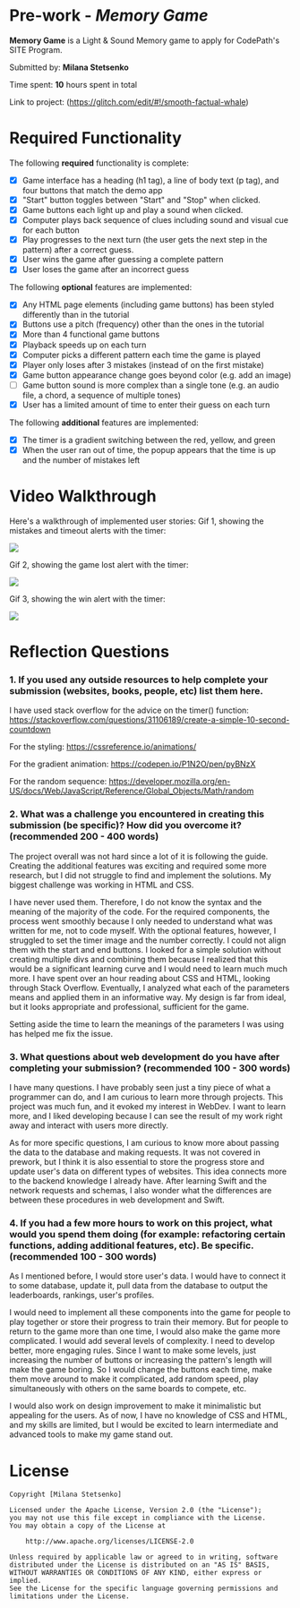 # Pre-work - *Memory Game*

**Memory Game** is a Light & Sound Memory game to apply for CodePath's SITE Program. 

Submitted by: **Milana Stetsenko**

Time spent: **10** hours spent in total

Link to project: (https://glitch.com/edit/#!/smooth-factual-whale)


# Required Functionality

The following **required** functionality is complete:

* [x] Game interface has a heading (h1 tag), a line of body text (p tag), and four buttons that match the demo app
* [x] "Start" button toggles between "Start" and "Stop" when clicked. 
* [x] Game buttons each light up and play a sound when clicked. 
* [x] Computer plays back sequence of clues including sound and visual cue for each button
* [x] Play progresses to the next turn (the user gets the next step in the pattern) after a correct guess. 
* [x] User wins the game after guessing a complete pattern
* [x] User loses the game after an incorrect guess

The following **optional** features are implemented:

* [x] Any HTML page elements (including game buttons) has been styled differently than in the tutorial
* [x] Buttons use a pitch (frequency) other than the ones in the tutorial
* [x] More than 4 functional game buttons
* [x] Playback speeds up on each turn
* [x] Computer picks a different pattern each time the game is played
* [x] Player only loses after 3 mistakes (instead of on the first mistake)
* [x] Game button appearance change goes beyond color (e.g. add an image)
* [ ] Game button sound is more complex than a single tone (e.g. an audio file, a chord, a sequence of multiple tones)
* [x] User has a limited amount of time to enter their guess on each turn

The following **additional** features are implemented:

- [x] The timer is a gradient switching between the red, yellow, and green
- [x] When the user ran out of time, the popup appears that the time is up and the number of mistakes left

# Video Walkthrough

Here's a walkthrough of implemented user stories:
Gif 1, showing the mistakes and timeout alerts with the timer:


![](https://cdn.glitch.com/58851715-84a9-4992-aab0-f97aeae62535%2Fezgif.com-crop.gif?v=1615035442082)

Gif 2, showing the game lost alert with the timer:

![](https://cdn.glitch.com/58851715-84a9-4992-aab0-f97aeae62535%2Fezgif.com-crop-2.gif?v=1615035589355)

Gif 3, showing the win alert with the timer:

![](https://cdn.glitch.com/58851715-84a9-4992-aab0-f97aeae62535%2Fezgif.com-crop-3.gif?v=1615035678652)






# Reflection Questions
### 1. If you used any outside resources to help complete your submission (websites, books, people, etc) list them here. 


I have used stack overflow for the advice on the timer() function: https://stackoverflow.com/questions/31106189/create-a-simple-10-second-countdown

For the styling: https://cssreference.io/animations/

For the gradient animation:  https://codepen.io/P1N2O/pen/pyBNzX

For the random sequence: https://developer.mozilla.org/en-US/docs/Web/JavaScript/Reference/Global_Objects/Math/random


### 2. What was a challenge you encountered in creating this submission (be specific)? How did you overcome it? (recommended 200 - 400 words) 


The project overall was not hard since a lot of it is following the guide. Creating the additional features was exciting and required some more research, but I did not struggle to find and implement the solutions. My biggest challenge was working in HTML and CSS.

I have never used them. Therefore, I do not know the syntax and the meaning of the majority of the code. For the required components, the process went smoothly because I only needed to understand what was written for me, not to code myself. With the optional features, however, I struggled to set the timer image and the number correctly. I could not align them with the start and end buttons. I looked for a simple solution without creating multiple divs and combining them because I realized that this would be a significant learning curve and I would need to learn much much more. I have spent over an hour reading about CSS and HTML, looking through Stack Overflow. Eventually, I analyzed what each of the parameters means and applied them in an informative way. My design is far from ideal, but it looks appropriate and professional, sufficient for the game. 

Setting aside the time to learn the meanings of the parameters I was using has helped me fix the issue.





### 3. What questions about web development do you have after completing your submission? (recommended 100 - 300 words) 

I have many questions. I have probably seen just a tiny piece of what a programmer can do, and I am curious to learn more through projects. This project was much fun, and it evoked my interest in WebDev. I want to learn more, and I liked developing because I can see the result of my work right away and interact with users more directly. 

As for more specific questions, I am curious to know more about passing the data to the database and making requests. It was not covered in prework, but I think it is also essential to store the progress store and update user's data on different types of websites. This idea connects more to the backend knowledge I already have. After learning Swift and the network requests and schemas, I also wonder what the differences are between these procedures in web development and Swift.





### 4. If you had a few more hours to work on this project, what would you spend them doing (for example: refactoring certain functions, adding additional features, etc). Be specific. (recommended 100 - 300 words) 

As I mentioned before, I would store user's data.  I would have to connect it to some database, update it, pull data from the database to output the leaderboards, rankings, user's profiles. 

I would need to implement all these components into the game for people to play together or store their progress to train their memory. But for people to return to the game more than one time, I would also make the game more complicated. I would add several levels of complexity. I need to develop better, more engaging rules. Since I want to make some levels, just increasing the number of buttons or increasing the pattern's length will make the game boring. So I would change the buttons each time,  make them move around to make it complicated, add random speed, play simultaneously with others on the same boards to compete, etc.


I would also work on design improvement to make it minimalistic but appealing for the users. As of now, I have no knowledge of CSS and HTML, and my skills are limited, but I would be excited to learn intermediate and advanced tools to make my game stand out.
# License

    Copyright [Milana Stetsenko]

    Licensed under the Apache License, Version 2.0 (the "License");
    you may not use this file except in compliance with the License.
    You may obtain a copy of the License at

        http://www.apache.org/licenses/LICENSE-2.0

    Unless required by applicable law or agreed to in writing, software
    distributed under the License is distributed on an "AS IS" BASIS,
    WITHOUT WARRANTIES OR CONDITIONS OF ANY KIND, either express or implied.
    See the License for the specific language governing permissions and
    limitations under the License.
